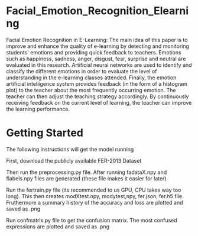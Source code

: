# Facial_Emotion_Recognition_Elearning
Facial Emotion Recognition in E-Learning: 
The main idea of this paper is to improve and enhance the quality of e-learning by detecting and monitoring students' emotions and providing quick feedback to teachers.  Emotions such as happiness, sadness, anger, disgust, fear, surprise and neutral are evaluated in this research. Artificial neural networks are used to identify and classify the different emotions in order to evaluate the level of understanding in the e-learning classes attended. Finally, the emotion artificial intelligence system provides feedback (in the form of a histogram plot) to the teacher about the most frequently occurring emotion. The teacher can then adjust the teaching strategy accordingly. By continuously receiving feedback on the current level of learning, the teacher can improve the learning performance. 

# Getting Started

The following instructions will get the model running 

First, download the publicly available FER-2013 Dataset

Then run the preprocessing.py file. After running fadataX.npy and flabels.npy files are generated (these file makes it easier for later)

Run the fertrain.py file (its recommended to us GPU, CPU takes way too long). This then creates modXtest.npy, modytest,npy, fer.json, fer.h5 file. Fruthermore a summary history of the accuracy and loss are plotted and saved as .png

Run confmatrix.py file to get the confusion matrix. The most confused expressions are plotted and saved as .png

